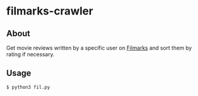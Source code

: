 # filmarks-crawler
## About
Get movie reviews written by a specific user on [Filmarks](https://filmarks.com/) and sort them by rating if necessary.

## Usage
```
$ python3 fil.py
```
